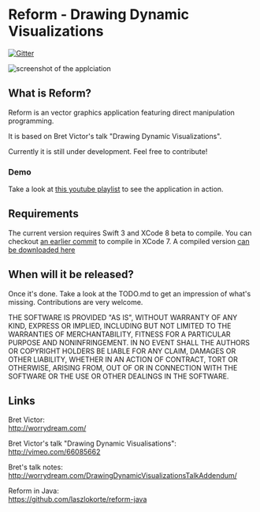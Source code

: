 Reform - Drawing Dynamic Visualizations
=======================================

[![Gitter](https://badges.gitter.im/laszlokorte/reform-swift.svg)](https://gitter.im/laszlokorte/reform-swift?utm_source=badge&utm_medium=badge&utm_campaign=pr-badge)

![screenshot of the applciation](https://static.laszlokorte.de/reform/screenshot.png "screenshot of the applciation")

What is Reform?
---------------

Reform is an vector graphics application featuring direct manipulation programming.

It is based on Bret Victor's talk "Drawing Dynamic Visualizations".

Currently it is still under development. Feel free to contribute!

### Demo

Take a look at [this youtube playlist](https://www.youtube.com/playlist?list=PLfGbKGqfmpEJVKupyh3vSvjMvd-S2bCTH) to see the application in action.

Requirements
------------

The current version requires Swift 3 and XCode 8 beta to compile. You can checkout [an earlier commit](https://github.com/laszlokorte/reform-swift/commit/cc60e82c4f37755a24798f1eaaee22ba4f49e5cc) to compile in XCode 7. A compiled version [can be downloaded here](https://github.com/laszlokorte/reform-swift/releases)


When will it be released?
-------------------------

Once it's done. Take a look at the TODO.md to get an impression of what's missing. Contributions are very welcome.

THE SOFTWARE IS PROVIDED "AS IS", WITHOUT WARRANTY OF ANY KIND,
EXPRESS OR IMPLIED, INCLUDING BUT NOT LIMITED TO THE WARRANTIES OF
MERCHANTABILITY, FITNESS FOR A PARTICULAR PURPOSE AND
NONINFRINGEMENT. IN NO EVENT SHALL THE AUTHORS OR COPYRIGHT HOLDERS BE
LIABLE FOR ANY CLAIM, DAMAGES OR OTHER LIABILITY, WHETHER IN AN ACTION
OF CONTRACT, TORT OR OTHERWISE, ARISING FROM, OUT OF OR IN CONNECTION
WITH THE SOFTWARE OR THE USE OR OTHER DEALINGS IN THE SOFTWARE.

Links
-----

Bret Victor:  
http://worrydream.com/

Bret Victor's talk "Drawing Dynamic Visualisations":  
http://vimeo.com/66085662

Bret's talk notes:  
http://worrydream.com/DrawingDynamicVisualizationsTalkAddendum/

Reform in Java:  
https://github.com/laszlokorte/reform-java
